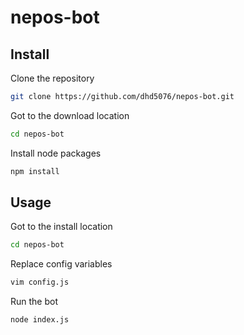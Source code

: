 # nepos-bot

## Install
Clone the repository
```bash
git clone https://github.com/dhd5076/nepos-bot.git
```
Got to the download location
```bash
cd nepos-bot
```
Install node packages
```bash
npm install
```

## Usage
Got to the install location
```bash
cd nepos-bot
```
Replace config variables
```bash
vim config.js
```
Run the bot
```bash
node index.js
```
